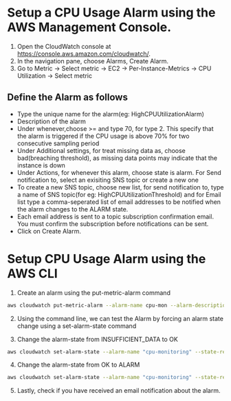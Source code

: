 # Setup a CPU Usage Alarm using the AWS Management Console.

1. Open the CloudWatch console at https://console.aws.amazon.com/cloudwatch/.
2. In the navigation pane, choose Alarms, Create Alarm.
3. Go to Metric → Select metric → EC2 → Per-Instance-Metrics → CPU Utilization → Select metric

## Define the Alarm as follows
* Type the unique name for the alarm(eg: HighCPUUtilizationAlarm)
* Description of the alarm
* Under whenever,choose >= and type 70, for type 2. This specify that the alarm is triggered if the CPU usage is above 70% for two consecutive sampling period
* Under Additional settings, for treat missing data as, choose bad(breaching threshold), as missing data points may indicate that the instance is down
* Under Actions, for whenever this alarm, choose state is alarm. For Send notification to, select an exisiting SNS topic or create a new one 
* To create a new SNS topic, choose new list, for send notification to, type a name of SNS topic(for eg: HighCPUUtilizationThreshold) and for Email list type a comma-seperated list of email addresses to be notified when the alarm changes to the ALARM state.
* Each email address is sent to a topic subscription confirmation email. You must confirm the subscription before notifications can be sent.
* Click on Create Alarm.

# Setup CPU Usage Alarm using the AWS CLI

1. Create an alarm using the put-metric-alarm command

```sh
aws cloudwatch put-metric-alarm --alarm-name cpu-mon --alarm-description "Alarm when CPU exceeds 70 percent" --metric-name CPUUtilization --namespace AWS/EC2 --statistic Average --period 300 --threshold 70 --comparison-operator GreaterThanThreshold  --dimensions "Name=InstanceId,Value=i-12345678" --evaluation-periods 2 --alarm-actions arn:aws:sns:us-east-1:111122223333:MyTopic --unit Percent
```

2. Using the command line, we can test the Alarm by forcing an alarm state change using a set-alarm-state command

3. Change the alarm-state from INSUFFICIENT_DATA to OK

```sh
aws cloudwatch set-alarm-state --alarm-name "cpu-monitoring" --state-reason "initializing" --state-value OK
```

4. Change the alarm-state from OK to ALARM

```sh
aws cloudwatch set-alarm-state --alarm-name "cpu-monitoring" --state-reason "initializing" --state-value ALARM
```

5. Lastly, check if you have received an email notification about the alarm.